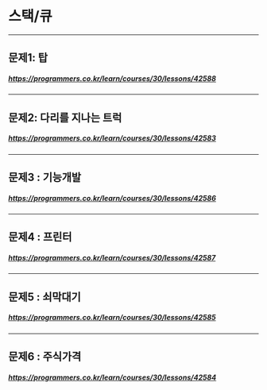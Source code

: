 # 스택/큐
----------
## 문제1: 탑
##### <https://programmers.co.kr/learn/courses/30/lessons/42588>
----------
## 문제2: 다리를 지나는 트럭
##### <https://programmers.co.kr/learn/courses/30/lessons/42583>
----------
## 문제3 : 기능개발
##### <https://programmers.co.kr/learn/courses/30/lessons/42586>
----------
## 문제4 : 프린터
##### <https://programmers.co.kr/learn/courses/30/lessons/42587>
----------
## 문제5 : 쇠막대기
##### <https://programmers.co.kr/learn/courses/30/lessons/42585>
----------
## 문제6 : 주식가격
##### <https://programmers.co.kr/learn/courses/30/lessons/42584>


